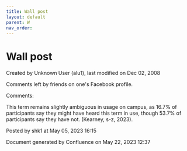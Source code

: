 ```yaml
---
title: Wall post
layout: default
parent: W
nav_order:
---
```


# Wall post

Created by  Unknown User (alu1), last modified on Dec 02, 2008

Comments left by friends on one's Facebook profile.

Comments:

This term remains slightly ambiguous in usage on campus, as 16.7% of participants say they might have heard this term in use, though 53.7% of participants say they have not. (Kearney, s-z, 2023). 

Posted by shk1 at May 05, 2023 16:15

Document generated by Confluence on May 22, 2023 12:37



